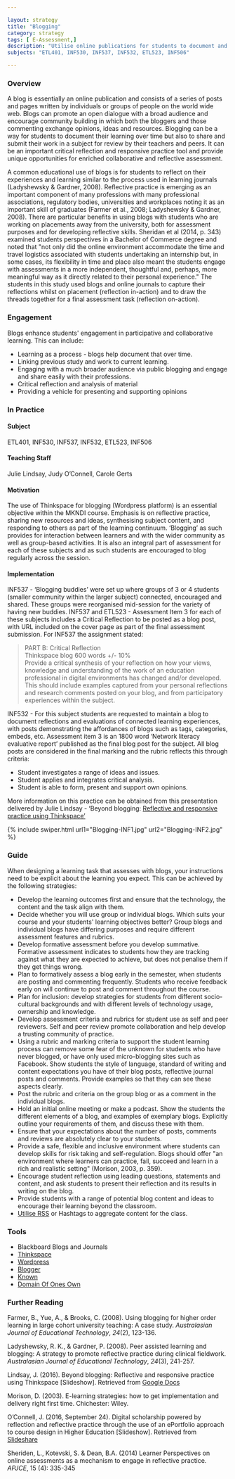 ```yaml
---

layout: strategy
title: "Blogging"
category: strategy
tags: [ E-Assessment,]
description: "Utilise online publications for students to document and share their learning"
subjects: "ETL401, INF530, INF537, INF532, ETL523, INF506"

---
```


### Overview

A blog is essentially an online publication and consists of a series of posts and pages written by individuals or groups of people on the world wide web. Blogs can promote an open dialogue with a broad audience and encourage community building in which both the bloggers and those commenting exchange opinions, ideas and resources. Blogging can be a way for students to document their learning over time but also to share and submit their work in a subject for review by their teachers and peers. It can be an important critical reflection and responsive practice tool and provide unique opportunities for enriched collaborative and reflective assessment.

A common educational use of blogs is for students to reflect on their experiences and learning similar to the process used in learning journals (Ladyshewsky & Gardner, 2008). Reflective practice is emerging as an important component of many professions with many professional associations, regulatory bodies, universities and workplaces noting it as an important skill of graduates (Farmer et al., 2008; Ladyshewsky & Gardner, 2008). There are particular benefits in using blogs with students who are working on placements away from the university, both for assessment purposes and for developing reflective skills. Sheridan et al (2014, p. 343) examined students perspectives in a Bachelor of Commerce degree and noted that "not only did the online environment accommodate the time and travel logistics associated with students undertaking an internship but, in some cases, its flexibility in time and place also meant the students engage with assessments in a more independent, thoughtful and, perhaps, more meaningful way as it directly related to their personal experience." The students in this study used blogs and online journals to capture their reflections whilst on placement (reflection in-action) and to draw the threads together for a final assessment task (reflection on-action).

### Engagement

Blogs enhance students' engagement in participative and collaborative learning. This can include:

* Learning as a process - blogs help document that over time.
* Linking previous study and work to current learning.
* Engaging with a much broader audience via public blogging and engage and share easily with their professions.
* Critical reflection and analysis of material
* Providing a vehicle for presenting and supporting opinions

### In Practice

<div class="u-release practice" >
<div class="practice-item">
<div class="practice-content" markdown="1">

#### Subject
ETL401, INF530, INF537, INF532, ETL523, INF506

#### Teaching Staff

Julie Lindsay, Judy O’Connell, Carole Gerts

#### Motivation

The use of Thinkspace for blogging (Wordpress platform) is an essential objective within the MKNDI course. Emphasis is on reflective practice, sharing new resources and ideas, synthesising subject content, and responding to others as part of the learning continuum. ‘Blogging’ as such provides for interaction between learners and with the wider community as well as group-based activities. It is also an integral part of assessment for each of these subjects and as such students are encouraged to blog regularly across the session.

#### Implementation

INF537 - ‘Blogging buddies’ were set up where groups of 3 or 4 students (smaller community within the larger subject) connected, encouraged and shared. These groups were reorganised mid-session for the variety of having new buddies. INF537 and ETL523 - Assessment Item 3 for each of these subjects includes a Critical Reflection to be posted as a blog post, with URL included on the cover page as part of the final assessment submission. For INF537 the assignment stated:		

>PART B: Critical Reflection					
Thinkspace blog 600 words +/- 10%					
Provide a critical synthesis of your reflection on how your views, knowledge and understanding of the work of an education professional in digital environments has changed and/or developed.
>This should include examples captured from your personal reflections and research comments posted on your blog, and from participatory experiences within the subject.

INF532 - For this subject students are requested to maintain a blog to document reflections and evaluations of connected learning experiences, with posts demonstrating the affordances of blogs such as tags, categories, embeds, etc. Assessment item 3 is an 1800 word ‘Network literacy evaluative report’ published as the final blog post for the subject. All blog posts are considered in the final marking and the rubric reflects this through criteria:

- Student investigates a range of ideas and issues.
- Student applies and integrates critical analysis.
- Student is able to form, present and support own opinions.

More information on this practice can be obtained from this presentation delivered by Julie Lindsay - ‘Beyond blogging: [Reflective and responsive practice using Thinkspace’](https://docs.google.com/presentation/d/1yE6pIZmtxCg2JB3HcbaeXG6loQp8DM8YpVFg10O5LNA/pub?start=false&loop=false&delayms=3000)

{% include swiper.html url1="Blogging-INF1.jpg" url2="Blogging-INF2.jpg" %}

</div>
</div>
</div>

### Guide

When designing a learning task that assesses with blogs, your instructions need to be explicit about the learning you expect. This can be achieved by the following strategies:

* Develop the learning outcomes first and ensure that the technology, the content and the task align with them.
* Decide whether you will use group or individual blogs. Which suits your course and your students' learning objectives better? Group blogs and individual blogs have differing purposes and require different assessment features and rubrics.
* Develop formative assessment before you develop summative. Formative assessment indicates to students how they are tracking against what they are expected to achieve, but does not penalise them if they get things wrong.
* Plan to formatively assess a blog early in the semester, when students are posting and commenting frequently. Students who receive feedback early on will continue to post and comment throughout the course.
* Plan for inclusion: develop strategies for students from different socio-cultural backgrounds and with different levels of technology usage, ownership and knowledge.
* Develop assessment criteria and rubrics for student use as self and peer reviewers. Self and peer review promote collaboration and help develop a trusting community of practice.
* Using a rubric and marking criteria to support the student learning process can remove some fear of the unknown for students who have never blogged, or have only used micro-blogging sites such as Facebook. Show students the style of language, standard of writing and content expectations you have of their blog posts, reflective journal posts and comments. Provide examples so that they can see these aspects clearly.
* Post the rubric and criteria on the group blog or as a comment in the individual blogs.
* Hold an initial online meeting or make a podcast. Show the students the different elements of a blog, and examples of exemplary blogs. Explicitly outline your requirements of them, and discuss these with them.
* Ensure that your expectations about the number of posts, comments and reviews are absolutely clear to your students.
* Provide a safe, flexible and inclusive environment where students can develop skills for risk taking and self-regulation. Blogs should offer "an environment where learners can practice, fail, succeed and learn in a rich and realistic setting" (Morison, 2003, p. 359).
* Encourage student reflection using leading questions, statements and content, and ask students to present their reflection and its results in writing on the blog.
* Provide students with a range of potential blog content and ideas to encourage their learning beyond the classroom.
* [Utilise RSS](https://help.edublogs.org/introduction-to-rss-and-subscribing-using-rss/ ) or Hashtags to aggregate content for the class.

### Tools

- Blackboard Blogs and Journals
- [Thinkspace](http://thinkspace.csu.edu.au)
- [Wordpress](http://wordpress.com)
- [Blogger](https://www.blogger.com/)
- [Known](http://withknown.com)
- [Domain Of Ones Own](https://reclaimhosting.com)

### Further Reading

<div class="apa-ref" markdown="1">

Farmer, B., Yue, A., & Brooks, C. (2008). Using blogging for higher order learning in large cohort university teaching: A case study. *Australasian Journal of Educational Technology*, *24*(2), 123-136.

Ladyshewsky, R. K., & Gardner, P. (2008). Peer assisted learning and blogging: A strategy to promote reflective practice during clinical fieldwork. *Australasian Journal of Educational Technology*, *24*(3), 241-257.

Lindsay, J. (2016). Beyond blogging: Reflective and responsive practice using Thinkspace [Slideshow]. Retrieved from [Google Docs](https://docs.google.com/presentation/d/1yE6pIZmtxCg2JB3HcbaeXG6loQp8DM8YpVFg10O5LNA/pub?start=false&loop=false&delayms=3000)

Morison, D. (2003). E-learning strategies: how to get implementation and delivery right first time. Chichester: Wiley.

O’Connell, J. (2016, September 24). Digital scholarship powered by reflection and reflective practice through the use of an ePortfolio approach to course design in Higher Education [Slideshow]. Retrieved from [Slideshare](http://www.slideshare.net/heyjudeonline/digital-scholarship-powered-by-reflection-and-reflective-practice-through-the-use-of-an-eportfolio-approach-to-course-design-in-higher-education)

Sheriden, L., Kotevski, S. & Dean, B.A. (2014) Learner Perspectives on online assessments as a mechanism to engage in reflective practice. *APJCE*, 15 (4): 335-345

</div>
